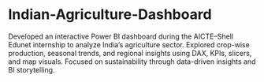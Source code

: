 # Indian-Agriculture-Dashboard
Developed an interactive Power BI dashboard during the AICTE–Shell Edunet internship to analyze India’s agriculture sector. Explored crop-wise production, seasonal trends, and regional insights using DAX, KPIs, slicers, and map visuals. Focused on sustainability through data-driven insights and BI storytelling.
